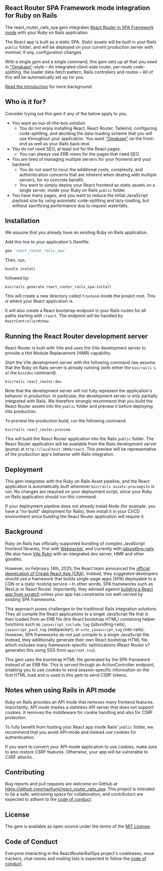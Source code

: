 ## React Router SPA Framework mode integration for Ruby on Rails

The react_router_rails_spa gem integrates [React Router in SPA Framework mode](https://reactrouter.com/how-to/spa) with your Ruby on Rails application.

The React app is built as a static SPA.
Static assets will be built in your Rails `public` folder,
and will be deployed on your current production server with minimal, if any, configuration changes.

With a single gem and a single command,
this gem sets up all that you need in  ["Omakase"](https://dhh.dk/2012/rails-is-omakase.html)-style – An integrated client-side router,
per-route code-splitting, the loader data-fetch pattern, Rails controllers and routes –
All of this will be automatically set up for you.  

[Read the introduction](https://github.com/naofumi/react_router_rails_spa/blob/main/documents/introduction.md) for more background: 

## Who is it for?

Consider trying out this gem if any of the below apply to you.

- You want an out-of-the-box solution. 
  - You do not enjoy installing React, React Router, Tailwind, configuring code-splitting, and deciding the data-loading scheme that you will use throughout your application. You want ["Omakase"](https://dhh.dk/2012/rails-is-omakase.html) on the front-end as well as your Rails back-end. 
- You do not need SEO, at least not for the React pages.
  - You can always use ERB views for the pages that need SEO.
- You are tired of managing multiple servers for your frontend and your backend.
  - You do not want to incur the additional costs, complexity, and authentication concerns that are inherent when dealing with multiple servers, for no concrete benefit.
  - You want to simply deploy your React frontend as static assets on a single server, inside your Ruby on Rails `public` folder.
- You have many pages, and you want to reduce the initial JavaScript payload size by using automatic code-splitting and lazy-loading, but without sacrificing performance due to request waterfalls.

## Installation

We assume that you already have an existing Ruby on Rails application.

Add this line to your application's Gemfile:

```ruby
gem 'react_router_rails_spa'
```

Then, run:

```shell
bundle install
```

followed by:

```shell
bin/rails generate react_router_rails_spa:install
```

This will create a new directory called `frontend` inside the project root.
This is where your React application is.

It will also create a React bootstrap endpoint in your Rails routes for all paths starting with `/react`.
The endpoint will be handled by `ReactController#show`.

## Running the React Router development server

React Router is built with Vite and uses the Vite development server to provide a Hot Module Replacement (HMR) capability.

Start the Vite development server with the following command
(we assume that the Ruby on Rails server is already running (with either the `bin/rails s` or the `bin/dev` command).

```shell
bin/rails react_router:dev
```

Note that the development server will not fully represent the application's behavior in production.
In particular, the development server is only partially integrated with Rails.
We therefore strongly recommend that you build the React Router assets into the `public` folder and preview it before deploying into production.

To preview the production build, run the following command.
```shell
bin/rails react_router:preview
```

This will build the React Router application into the Rails `public` folder.
The React Router application will be available from the Rails development server
(puma) at `http://localhost:3000/react`.
This preview will be representative of the production app's behavior with Rails integration.

## Deployment

This gem integrates with the Ruby on Rails Asset pipeline, and the React application is automatically built whenever `bin/rails assets:precompile` is run.
No changes are required on your deployment script, since your Ruby on Rails application should run this command.

If your deployment pipeline does not already install Node (for example, you have a "no-build" deployment for Rails),
then install it in your CI/CD environment since building the React Router application will require it. 

## Background

Ruby on Rails has officially supported bundling of complex JavaScript frontend libraries,
first with [Webpacker](https://github.com/rails/webpacker),
and currently with [jsbundling-rails](https://github.com/rails/jsbundling-rails).
We also have [Vite Ruby](https://github.com/ElMassimo/vite_ruby) with an integrated dev server, HMR and other goodies.

However, on February 14th, 2025,
the React team announced the [official deprecation of Create React App (CRA)](https://react.dev/blog/2025/02/14/sunsetting-create-react-app).
Instead, they suggested developers should use a framework that builds single-page apps
(SPA) deployable to a CDN or a static hosting service –
In other words, SPA frameworks such as Next.js or React Router.
Importantly,
they advised
against [building a React app from scratch](https://react.dev/learn/build-a-react-app-from-scratch)
unless your app has constraints not well-served by existing SPA frameworks.

This approach poses challenges to the traditional Rails integration solutions.
They all compile the React applications to a single JavaScript file
that is then loaded from an ERB file (the React bootstrap HTML) containing helper functions such as
`javascript_include_tag` (jsbundling-rails), `javascript_pack_tag` (webpacker), or `vite_javascript_tag` (vite-rails).
However, SPA frameworks do not just compile to a single JavaScript file.
Instead,
they additionally generate their own React bootstrap HTML file which includes many framework-specific optimizations
(React Router v7 generates this using SSG from `app/root.tsx`).

This gem uses the bootstrap HTML file
generated by the SPA framework instead of an ERB file.
This is served through an ActionController endpoint,
enabling you to use cookies to send session-specific information on the first HTML load
and is used in this gem to send CSRF tokens.

## Notes when using Rails in API mode

Ruby on Rails provides an API mode that removes many frontend features.
Importantly, API mode implies a stateless API server that does not support cookies.
It removes the middleware for cookie handling and also for CSRF protection.

To fully benefit from hosting your React app inside Rails' `public` folder, we recommend that you avoid API-mode and instead use cookies for authentication.

If you want to convert your API-mode application to use cookies, make sure to also restore CSRF features.
Otherwise, your app will be vulnerable to CSRF attacks.

## Contributing

Bug reports and pull requests are welcome on GitHub at https://github.com/naofumi/react_router_rails_spa. This project is intended to be a safe, welcoming space for collaboration, and contributors are expected to adhere to the [code of conduct](https://github.com/naofumi/react_router_rails_spa/blob/main/CODE_OF_CONDUCT.md).

## License

The gem is available as open source under the terms of the [MIT License](https://opensource.org/licenses/MIT).

## Code of Conduct

Everyone interacting in the ReactRouterRailSpa project's codebases, issue trackers, chat rooms and mailing lists is expected to follow the [code of conduct](https://github.com/naofumi/react_router_rails_spa/blob/main/CODE_OF_CONDUCT.md).
